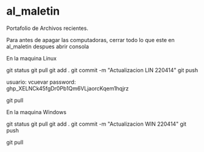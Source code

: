 # al_maletin
Portafolio de Archivos recientes.

Para antes de apagar las computadoras, cerrar todo lo que este en al_maletin
despues abrir consola

En la maquina Linux

git status
git pull
git add .
git commit -m "Actualizacion LIN 220414"
git push

usuario: vcuevar
password: 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

git pull


En la maquina Windows

git status
git pull
git add .
git commit -m "Actualizacion WIN 220414"
git push

git pull
